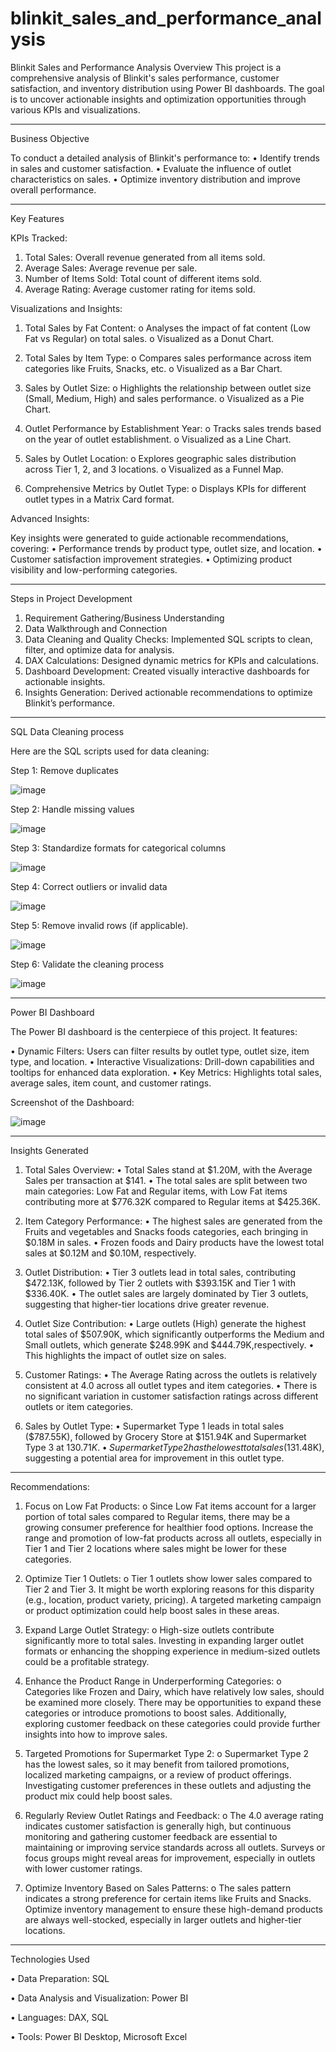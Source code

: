 # blinkit_sales_and_performance_analysis
Blinkit Sales and Performance Analysis
Overview
This project is a comprehensive analysis of Blinkit's sales performance, customer satisfaction, and inventory distribution using Power BI dashboards. The goal is to uncover actionable insights and optimization opportunities through various KPIs and visualizations.
________________________________________
Business Objective

To conduct a detailed analysis of Blinkit's performance to:
•	Identify trends in sales and customer satisfaction.
•	Evaluate the influence of outlet characteristics on sales.
•	Optimize inventory distribution and improve overall performance.
________________________________________
Key Features

KPIs Tracked:

  1.	Total Sales: Overall revenue generated from all items sold.
  2.	Average Sales: Average revenue per sale.
  3.	Number of Items Sold: Total count of different items sold.
  4.	Average Rating: Average customer rating for items sold.
     
Visualizations and Insights:

  1.	Total Sales by Fat Content: 
    o	Analyses the impact of fat content (Low Fat vs Regular) on total sales.
    o	Visualized as a Donut Chart.

  3.	Total Sales by Item Type: 
    o	Compares sales performance across item categories like Fruits, Snacks, etc.
    o	Visualized as a Bar Chart.

  5.	Sales by Outlet Size: 
    o	Highlights the relationship between outlet size (Small, Medium, High) and sales performance.
    o	Visualized as a Pie Chart.

  7.	Outlet Performance by Establishment Year: 
    o	Tracks sales trends based on the year of outlet establishment.
    o	Visualized as a Line Chart.

  9.	Sales by Outlet Location: 
    o	Explores geographic sales distribution across Tier 1, 2, and 3 locations.
    o	Visualized as a Funnel Map.

  11.	Comprehensive Metrics by Outlet Type: 
    o	Displays KPIs for different outlet types in a Matrix Card format.


Advanced Insights:

  Key insights were generated to guide actionable recommendations, covering:
    •	Performance trends by product type, outlet size, and location.
    •	Customer satisfaction improvement strategies.
    •	Optimizing product visibility and low-performing categories.

________________________________________
Steps in Project Development

1.	Requirement Gathering/Business Understanding
2.	Data Walkthrough and Connection
3.	Data Cleaning and Quality Checks: Implemented SQL scripts to clean, filter, and optimize data for analysis.
4.	DAX Calculations:	Designed dynamic metrics for KPIs and calculations.
5.	Dashboard Development: Created visually interactive dashboards for actionable insights.
6.	Insights Generation: Derived actionable recommendations to optimize Blinkit’s performance.
________________________________________
SQL Data Cleaning process


Here are the SQL scripts used for data cleaning:

Step 1: Remove duplicates

![image](https://github.com/user-attachments/assets/4932a063-5c53-4e87-8ffb-cf0ac1cfee80)

Step 2: Handle missing values

![image](https://github.com/user-attachments/assets/8f082b0f-b792-427e-86da-ab66e84c5c9d)

Step 3: Standardize formats for categorical columns

![image](https://github.com/user-attachments/assets/48e009db-5b2a-4b1f-9ca8-5f62c470bb0f)

Step 4: Correct outliers or invalid data

![image](https://github.com/user-attachments/assets/3cd2f9f2-cc19-4fe8-851f-9fdbd901a308)

Step 5: Remove invalid rows (if applicable).

![image](https://github.com/user-attachments/assets/991c4df3-1869-4eaf-b27f-8d783ea1bdc1)

Step 6: Validate the cleaning process

![image](https://github.com/user-attachments/assets/91fc3ef7-889c-4f81-ae00-c1276f877dfc)

________________________________________
Power BI Dashboard

The Power BI dashboard is the centerpiece of this project. It features:

•	Dynamic Filters: Users can filter results by outlet type, outlet size, item type, and location.
•	Interactive Visualizations: Drill-down capabilities and tooltips for enhanced data exploration.
•	Key Metrics: Highlights total sales, average sales, item count, and customer ratings.

Screenshot of the Dashboard:

![image](https://github.com/user-attachments/assets/007822fe-cfd8-4d29-b2ec-96122ee7a808)

_____________________________________
Insights Generated


1.	Total Sales Overview:
  •	Total Sales stand at $1.20M, with the Average Sales per transaction at $141.
  •	The total sales are split between two main categories: Low Fat and Regular items, with Low Fat items contributing more at $776.32K compared to Regular items at $425.36K.

3.	Item Category Performance:
  •	The highest sales are generated from the Fruits and vegetables and Snacks foods categories, each bringing in $0.18M in sales.
  •	Frozen foods and Dairy products have the lowest total sales at $0.12M and $0.10M, respectively.

5.	Outlet Distribution:
  •	Tier 3 outlets lead in total sales, contributing $472.13K, followed by Tier 2 outlets with $393.15K and Tier 1 with $336.40K.
  •	The outlet sales are largely dominated by Tier 3 outlets, suggesting that higher-tier locations drive greater revenue.

7.	 Outlet Size Contribution:
  •	Large outlets (High) generate the highest total sales of $507.90K, which significantly outperforms the Medium and Small outlets, which generate $248.99K and $444.79K,respectively.
  •	This highlights the impact of outlet size on sales.

9.	 Customer Ratings:
  •	The Average Rating across the outlets is relatively consistent at 4.0 across all outlet types and item categories.
  •	There is no significant variation in customer satisfaction ratings across different outlets or item categories.

11.	 Sales by Outlet Type:
  •	Supermarket Type 1 leads in total sales ($787.55K), followed by Grocery Store at $151.94K and Supermarket Type 3 at $130.71K.
  •	Supermarket Type 2 has the lowest total sales ($131.48K), suggesting a potential area for improvement in this outlet type.
________________________________________
Recommendations:

1.	Focus on Low Fat Products:
  o	Since Low Fat items account for a larger portion of total sales compared to Regular items, there may be a growing consumer preference for healthier food options. Increase the range and promotion of low-fat products across all outlets, especially in Tier 1 and Tier 2 locations where sales might be lower for these categories.

2.	Optimize Tier 1 Outlets:
  o	Tier 1 outlets show lower sales compared to Tier 2 and Tier 3. It might be worth exploring reasons for this disparity (e.g., location, product variety, pricing). A targeted marketing campaign or product optimization could help boost sales in these areas.

3.	Expand Large Outlet Strategy:
  o	High-size outlets contribute significantly more to total sales. Investing in expanding larger outlet formats or enhancing the shopping experience in medium-sized outlets could be a profitable strategy.

4.	Enhance the Product Range in Underperforming Categories:
  o	Categories like Frozen and Dairy, which have relatively low sales, should be examined more closely. There may be opportunities to expand these categories or introduce promotions to boost sales. Additionally, exploring customer feedback on these categories could provide further insights into how to improve sales.

5.	Targeted Promotions for Supermarket Type 2:
  o	Supermarket Type 2 has the lowest sales, so it may benefit from tailored promotions, localized marketing campaigns, or a review of product offerings. Investigating customer preferences in these outlets and adjusting the product mix could help boost sales.

6.	Regularly Review Outlet Ratings and Feedback:
  o	The 4.0 average rating indicates customer satisfaction is generally high, but continuous monitoring and gathering customer feedback are essential to maintaining or improving service standards across all outlets. Surveys or focus groups might reveal areas for improvement, especially in outlets with lower customer ratings.

7.	Optimize Inventory Based on Sales Patterns:
  o	The sales pattern indicates a strong preference for certain items like Fruits and Snacks. Optimize inventory management to ensure these high-demand products are always well-stocked, especially in larger outlets and higher-tier locations.

________________________________________
Technologies Used

•	Data Preparation: SQL

•	Data Analysis and Visualization: Power BI

•	Languages: DAX, SQL

•	Tools: Power BI Desktop, Microsoft Excel


